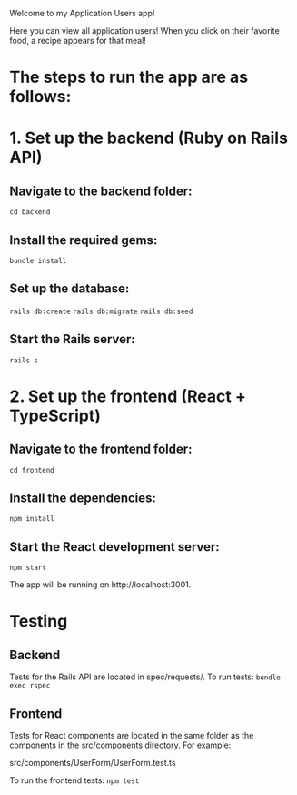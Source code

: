 Welcome to my Application Users app!

Here you can view all application users! When you click on their favorite food, a recipe appears for that meal!

# The steps to run the app are as follows:

# 1. Set up the backend (Ruby on Rails API)

## Navigate to the backend folder:

`cd backend`

## Install the required gems:

`bundle install`

## Set up the database:

`rails db:create`
`rails db:migrate`
`rails db:seed`

## Start the Rails server:

`rails s`

# 2. Set up the frontend (React + TypeScript)

## Navigate to the frontend folder:

`cd frontend`

## Install the dependencies:

`npm install`

## Start the React development server:

`npm start`

The app will be running on http://localhost:3001.

# Testing

## Backend

Tests for the Rails API are located in spec/requests/. To run tests:
`bundle exec rspec`

## Frontend

Tests for React components are located in the same folder as the components in the src/components directory. For example:

src/components/UserForm/UserForm.test.ts

To run the frontend tests:
`npm test`
